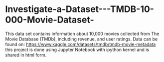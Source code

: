 # Investigate-a-Dataset---TMDB-10-000-Movie-Dataset-
This data set contains information about 10,000 movies collected from The Movie Database (TMDb), including revenue, and user ratings.  Data can be found on: https://www.kaggle.com/datasets/tmdb/tmdb-movie-metadata
this project is done using Jupyter Notebook with ipython kernel and is shared in html form.
